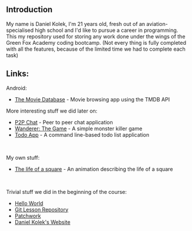 ## Introduction
My name is Daniel Kolek, I'm 21 years old, fresh out of an aviation-specialised high school and I'd like to pursue a career in programming.<br>
This my repository used for storing any work done under the wings of the Green Fox Academy coding bootcamp. (Not every thing is fully completed with all the features, because of the limited time we had to complete each task)

## Links:

Android:
* [The Movie Database](https://github.com/kolekd/tmdb) - Movie browsing app using the TMDB API

More interesting stuff we did later on:
* [P2P Chat](https://github.com/kolekd/p2p-chat) - Peer to peer chat application
* [Wanderer: The Game](https://github.com/kolekd/wanderer-java) - A simple monster killer game
* [Todo App](https://github.com/kolekd/todo-app) - A command line-based todo list application
<br>

My own stuff:
* [The life of a square](https://github.com/kolekd/The-Tale) - An animation describing the life of a square
<br>

Trivial stuff we did in the beginning of the course:
* [Hello World](https://github.com/kolekd/hello-world)
* [Git Lesson Repository](https://github.com/kolekd/git-lesson-repository)
* [Patchwork](https://github.com/kolekd/patchwork)     
* [Daniel Kolek's Website](https://github.com/kolekd/http-kolekd.github.io)
